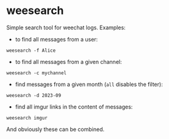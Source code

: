 # weesearch

Simple search tool for weechat logs. Examples:

- to find all messages from a user:

```
weesearch -f Alice
```

- to find all messages from a given channel:

```
weesearch -c mychannel
```

- find messages from a given month (`all` disables the filter):

```
weesearch -d 2023-09
```

- find all imgur links in the content of messages:

```
weesearch imgur
```

And obviously these can be combined.
